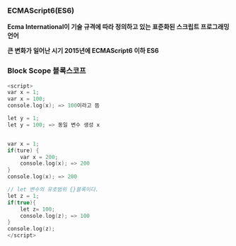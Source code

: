 ### **ECMAScript6(ES6)**

**Ecma International이 기술 규격에 따라 정의하고 있는 표준화된 스크립트 프로그래밍 언어**

**큰 변화가 일어난 시기 2015년에 ECMAScript6 이하 ES6**

  

### Block Scope 블록스코프

```C++
<script>
var x = 1;
var x = 100;
console.log(x); => 100이라고 뜸

let y = 1;
let y = 100; => 동일 변수 생성 x 


var x = 1;
if(ture) {
	var x = 200;
	console.log(x); => 200
}
console.log(x); => 200

// let 변수의 유호범위 {}블록이다.
let z = 1;
if(true){
	let z= 100;
	console.log(z); => 100
}
console.log(z); 
</script>
```